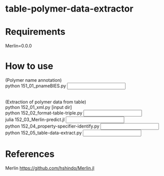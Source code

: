 # table-polymer-data-extractor


# Requirements
Merlin=0.0.0


# How to use
(Polymer name annotation)  
python 151_01_pnameBIES.py <input dir>  

<br>
(Extraction of polymer data from table)<br>
python 152_01_xml.py [input dir]<br>
python 152_02_format-table-triple.py <input dir><br>
julia 152_03_Merlin-predict.jl <input filename> <output filename><br>
python 152_04_property-specifier-identify.py <input dir><br>
python 152_05_table-data-extract.py <input dir><br>


# References
Merlin
https://github.com/hshindo/Merlin.jl

